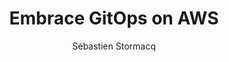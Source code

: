 ---
title:  "Embrace GitOps on AWS"
description: "This week's AWS Developers Podcast dives into GitOps, i.e. using Git to manage cloud infrastructure. We'll uncover GitOps' core concepts, benefits, and challenges. Discover how to leverage GitOps on AWS with services like CloudFormation, CDK, CodeBuild, and CodePipeline. We'll explore exciting new features including CloudFormation Git Sync, CodePipeline v2, and Amplify Gen 2. Learn about resource replacement, the shift from imperative to declarative infrastructure, and the distinction between GitOps and immutable infrastructure. We'll guide you through adopting GitOps, emphasizing the mindset shift and comparing it to DevOps. Finally, we'll glimpse into the future of infrastructure management with GitOps, including its role in observability. Join us for actionable insights and best practices to effectively implement GitOps on AWS."
guests:
   - name: "Johannes Koch"
     title: "AWS DevTools Hero"
     link: "https://www.linkedin.com/in/lockhead/"
episode: 125
duration: "00:35:03" 
size: 67295527
file: 125.mp3
publication: "2024-08-09 04:00:00 +0000"
author: Sébastien Stormacq
category: podcasts
social-background: 125.png
appleEpisodeId: 1000664785131
aws-categories:
  - "Developer Tools"
links:
  - text: "Definition of GitOps"
    link: https://about.gitlab.com/topics/gitops/
  - text: "AWS Developers podcast episode with Johannes where we talked about CI/CD"
    link: https://soundcloud.com/awsdevelopers/episode-082-changing-the-way-we-look-at-cicd-with-johannes-koch
  - text: "CloudFormation Git Sync"
    link: https://docs.aws.amazon.com/AWSCloudFormation/latest/UserGuide/git-sync.html
  - text: "AWS Community Day for Germany, Austria, and Switzerland"
    link: https://www.aws-community-day.de/
  - text: "AWS CodePipeline"
    link: https://docs.aws.amazon.com/codepipeline/latest/userguide/welcome.html
---